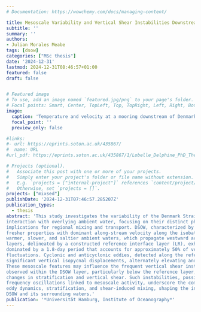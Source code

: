 ```yaml
---
# Documentation: https://wowchemy.com/docs/managing-content/

title: Mesoscale Variability and Vertical Shear Instabilities Downstream of the Denmark Strait
subtitle: ''
summary: ''
authors:
- Julian Morales Meabe
tags: [dsow]
categories: ["MSc thesis"]
date: '2024-12-31'
lastmod: 2024-12-31T08:46:57+01:00
featured: false
draft: false


# Featured image
# To use, add an image named `featured.jpg/png` to your page's folder.
# Focal points: Smart, Center, TopLeft, Top, TopRight, Left, Right, BottomLeft, Bottom, BottomRight.
image:
  caption: 'Temperature and velocity at a mooring downstream of Denmark Strait (Fig4 in thesis).'
  focal_point: ''
  preview_only: false

#links:
#- url: https://eprints.soton.ac.uk/435867/
#  name: URL
#url_pdf: https://eprints.soton.ac.uk/435867/1/Lobelle_Delphine_PhD_Thesis.pdf

# Projects (optional).
#   Associate this post with one or more of your projects.
#   Simply enter your project's folder or file name without extension.
#   E.g. `projects = ["internal-project"]` references `content/project/deep-learning/index.md`.
#   Otherwise, set `projects = []`.
projects: ["mixsed"]
publishDate: '2024-12-31T07:46:57.285207Z'
publication_types: 
  - thesis
abstract: 'This study investigates the variability of the Denmark Strait Overflow Water (DSOW) and its
interaction with overlying ambient water, focusing on their distinct physical characteristics and
implications for regional mixing and transport. DSOW, characterized by colder, faster, and
fresher properties with dominant along-stream velocity along the isobaths, contrasts with the
warmer, slower, and saltier ambient waters, which propagate westward across isobaths. These
layers, delineated by a constructed reference interface layer (LR), exhibit mesoscale variability
dominated by a 1.8-day period that accounts for approximately 50% of velocity and temperature
fluctuations. Cyclonic and anticyclonic eddies, detected along the reference layer, induce
significant vertical isopycnal displacements, alternately elevating and depressing the isopycnals.
These mesoscale features may influence the frequent vertical shear instabilities (Ri < 0.25)
observed within the DSOW layer, particularly below the reference layer, potentially through
changes in stratification and vertical shear. Such instabilities, possibly amplified by high-
frequency oscillations linked to mesoscale activity, underscore the complex interplay between
eddy dynamics, stratification, and shear-induced mixing, shaping the interactions between
DSOW and its surrounding waters.'
publication: '*Universität Hamburg, Institute of Oceanography*'
---
```


